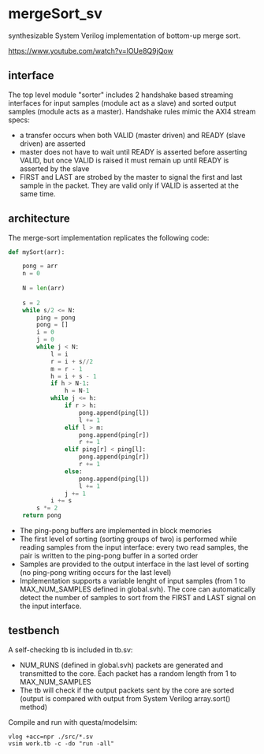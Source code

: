 # mergeSort_sv

synthesizable System Verilog implementation of bottom-up merge sort.

https://www.youtube.com/watch?v=lOUe8Q9jQow

## interface

The top level module "sorter" includes 2 handshake based streaming interfaces for input samples (module act as a slave) and sorted output samples (module acts as a master). Handshake rules mimic the AXI4 stream specs:
* a transfer occurs when both VALID (master driven) and READY (slave driven) are asserted
* master does not have to wait until READY is asserted before asserting VALID, but once VALID is raised it must remain up until READY is asserted by the slave
* FIRST and LAST are strobed by the master to signal the first and last sample in the packet. They are valid only if VALID is asserted at the same time.

## architecture

The merge-sort implementation replicates the following code:
```python
def mySort(arr):

    pong = arr
    n = 0
    
    N = len(arr)
    
    s = 2
    while s/2 <= N:
        ping = pong
        pong = []
        i = 0
        j = 0
        while j < N:
            l = i
            r = i + s//2
            m = r - 1
            h = i + s - 1
            if h > N-1:
                h = N-1
            while j <= h:
                if r > h:
                    pong.append(ping[l])
                    l += 1
                elif l > m:
                    pong.append(ping[r])
                    r += 1
                elif ping[r] < ping[l]:
                    pong.append(ping[r])
                    r += 1
                else:
                    pong.append(ping[l])
                    l += 1
                j += 1
            i += s
        s *= 2
    return pong
```

* The ping-pong buffers are implemented in block memories
* The first level of sorting (sorting groups of two) is performed while reading samples from the input interface: every two read samples, the pair is written to the ping-pong buffer in a sorted order
* Samples are provided to the output interface in the last level of sorting (no ping-pong writing occurs for the last level)
* Implementation supports a variable lenght of input samples (from 1 to MAX_NUM_SAMPLES defined in global.svh). The core can automatically detect the number of samples to sort from the FIRST and LAST signal on the input interface.

## testbench

A self-checking tb is included in tb.sv:
* NUM_RUNS (defined in global.svh) packets are generated and transmitted to the core. Each packet has a random length from 1 to MAX_NUM_SAMPLES
* The tb will check if the output packets sent by the core are sorted (output is compared with output from System Verilog array.sort() method)

Compile and run with questa/modelsim:
```
vlog +acc=npr ./src/*.sv
vsim work.tb -c -do "run -all"
```      
